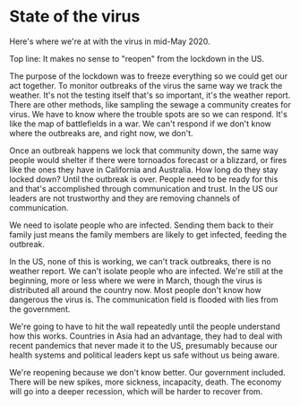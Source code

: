# State of the virus
Here's where we're at with the virus in mid-May 2020.

Top line: It makes no sense to "reopen" from the lockdown in the US.

The purpose of the lockdown was to freeze everything so we could get our act together. To monitor outbreaks of the virus the same way we track the weather. It's not the testing itself that's so important, it's the weather report. There are other methods, like sampling the sewage a community creates for virus. We have to know where the trouble spots are so we can respond. It's like the map of battlefields in a war. We can't respond if we don't know where the outbreaks are, and right now, we don't. 

Once an outbreak happens we lock that community down, the same way people would shelter if there were tornoados forecast or a blizzard, or fires like the ones they have in California and Australia. How long do they stay locked down? Until the outbreak is over. People need to be ready for this and that's accomplished through communication and trust. In the US our leaders are not trustworthy and they are removing channels of communication. 

We need to isolate people who are infected. Sending them back to their family just means the family members are likely to get infected, feeding the outbreak. 

In the US, none of this is working, we can't track outbreaks, there is no weather report. We can't isolate people who are infected. We're still at the beginning, more or less where we were in March, though the virus is distributed all around the country now. Most people don't know how dangerous the virus is. The communication field is flooded with lies from the government. 

We're going to have to hit the wall repeatedly until the people understand how this works. Countries in Asia had an advantage, they had to deal with recent pandemics that never made it to the US, presumably because our health systems and political leaders kept us safe without us being aware. 

We're reopening because we don't know better. Our government included. There will be new spikes, more sickness, incapacity, death. The economy will go into a deeper recession, which will be harder to recover from. 

